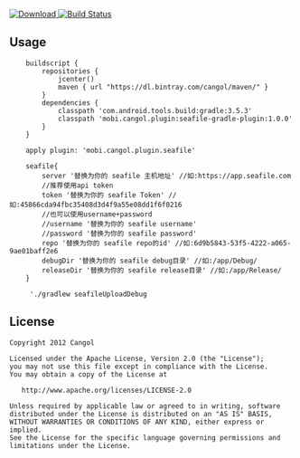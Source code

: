 [![Download](https://api.bintray.com/packages/cangol/maven/seafile-gradle-plugin/images/download.svg) ](https://bintray.com/cangol/maven/seafile-gradle-plugin/_latestVersion)
[![Build Status](https://travis-ci.org/Cangol/seafile-gradle-plugin.svg?branch=master)](https://travis-ci.org/Cangol/seafile-gradle-plugin)


Usage
-----------
        buildscript {
            repositories {
                jcenter()
                maven { url "https://dl.bintray.com/cangol/maven/" }
            }
            dependencies {
                classpath 'com.android.tools.build:gradle:3.5.3'
                classpath 'mobi.cangol.plugin:seafile-gradle-plugin:1.0.0'
            }
        }

        apply plugin: 'mobi.cangol.plugin.seafile'

        seafile{
            server '替换为你的 seafile 主机地址' //如:https://app.seafile.com
            //推荐使用api token
            token '替换为你的 seafile Token' //如:45866cda94fbc35408d3d4f9a55e08dd1f6f0216
            //也可以使用username+password
            //username '替换为你的 seafile username'
            //password '替换为你的 seafile password'
            repo '替换为你的 seafile repo的id' //如:6d9b5843-53f5-4222-a065-9ae01baff2e6
            debugDir '替换为你的 seafile debug目录' //如:/app/Debug/
            releaseDir '替换为你的 seafile release目录' //如:/app/Release/
        }

         './gradlew seafileUploadDebug

License
-----------

    Copyright 2012 Cangol

    Licensed under the Apache License, Version 2.0 (the "License");
    you may not use this file except in compliance with the License.
    You may obtain a copy of the License at

       http://www.apache.org/licenses/LICENSE-2.0

    Unless required by applicable law or agreed to in writing, software
    distributed under the License is distributed on an "AS IS" BASIS,
    WITHOUT WARRANTIES OR CONDITIONS OF ANY KIND, either express or implied.
    See the License for the specific language governing permissions and
    limitations under the License.